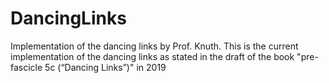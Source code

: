 # DancingLinks
Implementation of the dancing links by Prof. Knuth. This is the current implementation of the dancing links as stated in the draft of the book "pre-fascicle 5c (“Dancing Links”)" in 2019
